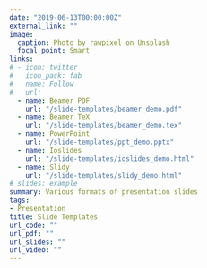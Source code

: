 ```yaml
---
date: "2019-06-13T00:00:00Z"
external_link: ""
image:
  caption: Photo by rawpixel on Unsplash
  focal_point: Smart
links:
# - icon: twitter
#   icon_pack: fab
#   name: Follow
#   url:
  - name: Beamer PDF
    url: "/slide-templates/beamer_demo.pdf"
  - name: Beamer TeX
    url: "/slide-templates/beamer_demo.tex"
  - name: PowerPoint
    url: "/slide-templates/ppt_demo.pptx"
  - name: Ioslides
    url: "/slide-templates/ioslides_demo.html"
  - name: Slidy
    url: "/slide-templates/slidy_demo.html"
# slides: example
summary: Various formats of presentation slides
tags:
- Presentation
title: Slide Templates
url_code: ""
url_pdf: ""
url_slides: ""
url_video: ""
---
```


